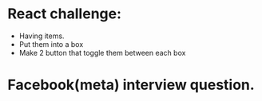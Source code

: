 # React challenge: 
  - Having items.
  - Put them into a box
  - Make 2 button that toggle them between each box


# Facebook(meta) interview question.